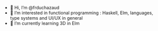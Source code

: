 - 👋 Hi, I’m @frduchazaud
- 👀 I’m interested in functional programming : Haskell, Elm, languages, type systems and UI/UX in general
- 🌱 I’m currently learning 3D in Elm

